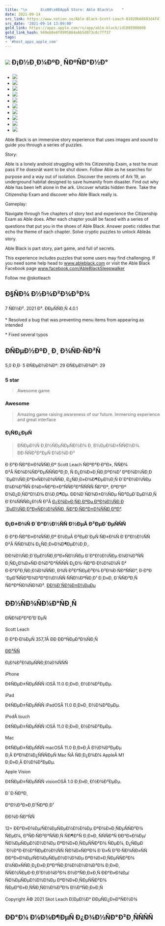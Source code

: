 ```yaml
---
title: "\n      â\x80\x8EAppÂ Store: Able Black\n    "
date: 2021-09-14
src_link: https://www.notion.so/Able-Black-Scott-Leach-01920b68683d4f479648a1fa29a8e892
src_date: '2021-09-14 13:09:00'
gold_link: https://apps.apple.com/ru/app/able-black/id1085908608
gold_link_hash: 949eb8e8f0995864a6b5d073c0c7ff37
tags:
- '#host_apps_apple_com'
---
```





![](/assets/artwork/1x1-42817eea7ade52607a760cbee00d1495.gif)
Ð¡Ð½Ð¸Ð¼ÐºÐ¸ ÑÐºÑÐ°Ð½Ð°
-------------------------


* ![](/assets/artwork/1x1-42817eea7ade52607a760cbee00d1495.gif)
* ![](/assets/artwork/1x1-42817eea7ade52607a760cbee00d1495.gif)
* ![](/assets/artwork/1x1-42817eea7ade52607a760cbee00d1495.gif)
* ![](/assets/artwork/1x1-42817eea7ade52607a760cbee00d1495.gif)
* ![](/assets/artwork/1x1-42817eea7ade52607a760cbee00d1495.gif)
* ![](/assets/artwork/1x1-42817eea7ade52607a760cbee00d1495.gif)
* ![](/assets/artwork/1x1-42817eea7ade52607a760cbee00d1495.gif)
* ![](/assets/artwork/1x1-42817eea7ade52607a760cbee00d1495.gif)
* ![](/assets/artwork/1x1-42817eea7ade52607a760cbee00d1495.gif)
* ![](/assets/artwork/1x1-42817eea7ade52607a760cbee00d1495.gif)


Able Black is an immersive story experience that uses images and sound to guide you through a series of puzzles.  



Story:

Able is a lonely android struggling with his Citizenship Exam, a test he must pass if he doesnât want to be shut down. Follow Able as he searches for purpose and a way out of isolation. Discover the secrets of Ark 19, an underground habitat designed to save humanity from disaster. Find out why Able has been left alone in the ark. Uncover whatâs hidden there. Take the Citizenship Exam and discover who Able Black really is.  


Gameplay:

Navigate through five chapters of story text and experience the Citizenship Exam as Able does. After each chapter youâll be faced with a series of questions that put you in the shoes of Able Black. Answer poetic riddles that echo the theme of each chapter. Solve cryptic puzzles to unlock Ableâs story.  


Able Black is part story, part game, and full of secrets.  


This experience includes puzzles that some users may find challenging. If you need some help head to www.ableblack.com or visit the Able Black Facebook page www.facebook.com/AbleBlackSleepwalker  


Follow me @skotleach


Ð§ÑÐ¾ Ð½Ð¾Ð²Ð¾Ð³Ð¾
-------------------


7 ÑÐ½Ð². 2021 Ð³.
ÐÐµÑÑÐ¸Ñ 4.0.1


\* Resolved a bug that was preventing menu items from appearing as intended


\* Fixed several typos 


ÐÑÐµÐ½ÐºÐ¸ Ð¸ Ð¾ÑÐ·ÑÐ²Ñ
----------------------------


5,0 Ð¸Ð· 5
ÐÑÐµÐ½Ð¾Ðº: 29
ÐÑÐµÐ½Ð¾Ðº: 29


### 5 star



> Awesome game


### Awesome



> Amazing game raising awareness of our future. Immersing experience and great interface


### Ð¡ÑÐ¿ÐµÑ



> ÐÑÐµÐ½Ñ Ð¸Ð½ÑÐµÑÐµÑÐ½Ð¾ Ð¸ Ð½ÐµÐ¾Ð±ÑÑÐ½Ð¾. ÐÐ·ÑÑÐ²Ð°ÐµÑ Ð¼Ð¾Ð·Ð³



 Ð Ð°Ð·ÑÐ°Ð±Ð¾ÑÑÐ¸Ðº Scott Leach ÑÐºÐ°Ð·Ð°Ð», ÑÑÐ¾ Ð²Â ÑÐ¾Ð¾ÑÐ²ÐµÑÑÑÐ²Ð¸Ð¸ Ñ Ð¿Ð¾Ð»Ð¸ÑÐ¸ÐºÐ¾Ð¹ ÐºÐ¾Ð½ÑÐ¸Ð´ÐµÐ½ÑÐ¸Ð°Ð»ÑÐ½Ð¾ÑÑÐ¸ Ð¿ÑÐ¸Ð»Ð¾Ð¶ÐµÐ½Ð¸Ñ Ð´Ð°Ð½Ð½ÑÐµ Ð¼Ð¾Ð³ÑÑ Ð¾Ð±ÑÐ°Ð±Ð°ÑÑÐ²Ð°ÑÑÑÑ ÑÐ°Ðº, ÐºÐ°Ðº Ð¾Ð¿Ð¸ÑÐ°Ð½Ð¾ Ð½Ð¸Ð¶Ðµ. ÐÐ¾Ð´ÑÐ¾Ð±Ð½ÑÐµ ÑÐ²ÐµÐ´ÐµÐ½Ð¸Ñ Ð´Ð¾ÑÑÑÐ¿Ð½Ñ Ð²Â [Ð¿Ð¾Ð»Ð¸ÑÐ¸ÐºÐµ ÐºÐ¾Ð½ÑÐ¸Ð´ÐµÐ½ÑÐ¸Ð°Ð»ÑÐ½Ð¾ÑÑÐ¸ ÑÐ°Ð·ÑÐ°Ð±Ð¾ÑÑÐ¸ÐºÐ°](https://ableblack.com/post/636905811600408576/privacy-policy).
 


### Ð¡Ð±Ð¾Ñ Ð´Ð°Ð½Ð½ÑÑ Ð½ÐµÂ Ð²ÐµÐ´ÐµÑÑÑ


Ð Ð°Ð·ÑÐ°Ð±Ð¾ÑÑÐ¸Ðº Ð½ÐµÂ Ð²ÐµÐ´ÐµÑ ÑÐ±Ð¾Ñ Ð´Ð°Ð½Ð½ÑÑ Ð²Â ÑÑÐ¾Ð¼ Ð¿ÑÐ¸Ð»Ð¾Ð¶ÐµÐ½Ð¸Ð¸.


ÐÐ¾Ð½ÑÐ¸Ð´ÐµÐ½ÑÐ¸Ð°Ð»ÑÐ½ÑÐµ Ð´Ð°Ð½Ð½ÑÐµ Ð¼Ð¾Ð³ÑÑ Ð¸ÑÐ¿Ð¾Ð»ÑÐ·Ð¾Ð²Ð°ÑÑÑÑ Ð¿Ð¾-ÑÐ°Ð·Ð½Ð¾Ð¼Ñ Ð² Ð·Ð°Ð²Ð¸ÑÐ¸Ð¼Ð¾ÑÑÐ¸ Ð¾Ñ Ð²Ð°ÑÐµÐ³Ð¾ Ð²Ð¾Ð·ÑÐ°ÑÑÐ°, Ð·Ð°Ð´ÐµÐ¹ÑÑÐ²Ð¾Ð²Ð°Ð½Ð½ÑÑ ÑÑÐ½ÐºÑÐ¸Ð¹ Ð¸Ð»Ð¸ Ð´ÑÑÐ³Ð¸Ñ ÑÐ°ÐºÑÐ¾ÑÐ¾Ð². [ÐÐ¾Ð´ÑÐ¾Ð±Ð½ÐµÐµ](https://apps.apple.com/story/id1538632801)


ÐÐ½ÑÐ¾ÑÐ¼Ð°ÑÐ¸Ñ
--------------------



ÐÑÐ¾Ð²Ð°Ð¹Ð´ÐµÑ

 Scott Leach
 
Ð Ð°Ð·Ð¼ÐµÑ
357,7Â ÐÐ
ÐÐ°ÑÐµÐ³Ð¾ÑÐ¸Ñ

[ÐÐ³ÑÑ](https://itunes.apple.com/ru/genre/id6014) 

Ð¡Ð¾Ð²Ð¼ÐµÑÑÐ¸Ð¼Ð¾ÑÑÑ



 iPhone
 
Ð¢ÑÐµÐ±ÑÐµÑÑÑ iOSÂ 11.0 Ð¸Ð»Ð¸ Ð½Ð¾Ð²ÐµÐµ.
 



 iPad
 
Ð¢ÑÐµÐ±ÑÐµÑÑÑ iPadOSÂ 11.0 Ð¸Ð»Ð¸ Ð½Ð¾Ð²ÐµÐµ.
 



 iPodÂ touch
 
Ð¢ÑÐµÐ±ÑÐµÑÑÑ iOSÂ 11.0 Ð¸Ð»Ð¸ Ð½Ð¾Ð²ÐµÐµ.
 



 Mac
 
Ð¢ÑÐµÐ±ÑÐµÑÑÑ macOSÂ 11.0 Ð¸Ð»Ð¸Â Ð½Ð¾Ð²ÐµÐµ Ð¸Â ÐºÐ¾Ð¼Ð¿ÑÑÑÐµÑ Mac ÑÂ ÑÐ¸Ð¿Ð¾Ð¼ AppleÂ M1 Ð¸Ð»Ð¸Â Ð½Ð¾Ð²ÐµÐµ.
 



 Apple Vision
 
Ð¢ÑÐµÐ±ÑÐµÑÑÑ visionOSÂ 1.0 Ð¸Ð»Ð¸ Ð½Ð¾Ð²ÐµÐµ.
 


Ð¯Ð·ÑÐºÐ¸

Ð°Ð½Ð³Ð»Ð¸Ð¹ÑÐºÐ¸Ð¹



ÐÐ¾Ð·ÑÐ°ÑÑ

 12+
 ÐÐ°Ð»Ð¾Ðµ/ÑÐ¼ÐµÑÐµÐ½Ð½Ð¾Ðµ ÐºÐ¾Ð»Ð¸ÑÐµÑÑÐ²Ð¾ ÑÐµÐ¼, Ð²ÑÐ·ÑÐ²Ð°ÑÑÐ¸Ñ ÑÐ¶Ð°Ñ Ð¸Ð»Ð¸ ÑÑÑÐ°Ñ
ÐÐ°Ð»Ð¾Ðµ/ÑÐ¼ÐµÑÐµÐ½Ð½Ð¾Ðµ ÐºÐ¾Ð»Ð¸ÑÐµÑÑÐ²Ð¾ ÑÐµÐ¼, Ð¿ÑÐµÐ´Ð½Ð°Ð·Ð½Ð°ÑÐµÐ½Ð½ÑÑ ÑÐ¾Ð»ÑÐºÐ¾ Ð´Ð»Ñ Ð²Ð·ÑÐ¾ÑÐ»ÑÑ
ÐÐ°Ð»Ð¾Ðµ/ÑÐ¼ÐµÑÐµÐ½Ð½Ð¾Ðµ ÐºÐ¾Ð»Ð¸ÑÐµÑÑÐ²Ð¾ Ð¼ÑÐ»ÑÑÐ¸Ð¿Ð»Ð¸ÐºÐ°ÑÐ¸Ð¾Ð½Ð½Ð¾Ð³Ð¾ Ð¸Ð»Ð¸ ÑÑÐ½ÑÐµÐ·Ð¸Ð¹Ð½Ð¾Ð³Ð¾ Ð½Ð°ÑÐ¸Ð»Ð¸Ñ
ÐÐ°Ð»Ð¾Ðµ/ÑÐ¼ÐµÑÐµÐ½Ð½Ð¾Ðµ ÐºÐ¾Ð»Ð¸ÑÐµÑÑÐ²Ð¾ ÑÐµÐ°Ð»Ð¸ÑÑÐ¸ÑÐ½Ð¾Ð³Ð¾ Ð½Ð°ÑÐ¸Ð»Ð¸Ñ

Copyright
Â© 2021 Skot Leach
Ð¦ÐµÐ½Ð°
ÐÐµÑÐ¿Ð»Ð°ÑÐ½Ð¾

ÐÐ°Ð¼ Ð¼Ð¾Ð¶ÐµÑ Ð¿Ð¾Ð½ÑÐ°Ð²Ð¸ÑÑÑÑ
----------------------------------------